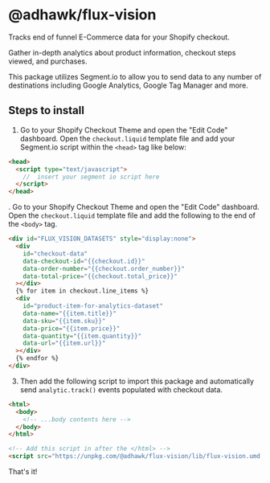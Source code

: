 # @adhawk/flux-vision

Tracks end of funnel E-Commerce data for your Shopify checkout.

Gather in-depth analytics about product information, checkout steps viewed, and purchases.

This package utilizes Segment.io to allow you to send data to any number of destinations including Google Analytics, Google Tag Manager and more.

## Steps to install

1.  Go to your Shopify Checkout Theme and open the "Edit Code" dashboard. Open the `checkout.liquid` template file and add your Segment.io script within the `<head>` tag like below:

```html
<head>
  <script type="text/javascript">
    //  insert your segment io script here
  </script>
</head>
```

. Go to your Shopify Checkout Theme and open the "Edit Code" dashboard. Open the `checkout.liquid` template file and add the following to the end of the `<body>` tag.

```html
<div id="FLUX_VISION_DATASETS" style="display:none">
  <div
    id="checkout-data"
    data-checkout-id="{{checkout.id}}"
    data-order-number="{{checkout.order_number}}"
    data-total-price="{{checkout.total_price}}"
  ></div>
  {% for item in checkout.line_items %}
  <div
    id="product-item-for-analytics-dataset"
    data-name="{{item.title}}"
    data-sku="{{item.sku}}"
    data-price="{{item.price}}"
    data-quantity="{{item.quantity}}"
    data-url="{{item.url}}"
  ></div>
  {% endfor %}
</div>
```

3. Then add the following script to import this package and automatically send `analytic.track()` events populated with checkout data.

```html
<html>
  <body>
    <!-- ...body contents here -->
  </body>
</html>

<!-- Add this script in after the </html> -->
<script src="https://unpkg.com/@adhawk/flux-vision/lib/flux-vision.umd.min.js"></script>
```

That's it!
